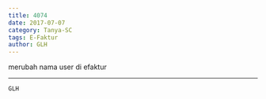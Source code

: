 ```yaml
---
title: 4074
date: 2017-07-07
category: Tanya-SC
tags: E-Faktur
author: GLH
---
```


merubah nama user di efaktur

---



`GLH`
